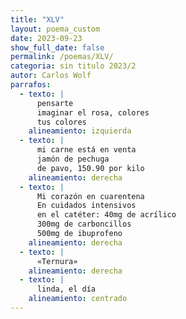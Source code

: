 ```yaml
---
title: "XLV"
layout: poema_custom
date: 2023-09-23
show_full_date: false
permalink: /poemas/XLV/
categoria: sin titulo 2023/2
autor: Carlos Wolf
parrafos:
  - texto: |
      pensarte
      imaginar el rosa, colores
      tus colores
    alineamiento: izquierda
  - texto: |
      mi carne está en venta
      jamón de pechuga
      de pavo, 150.90 por kilo
    alineamiento: derecha
  - texto: |
      Mi corazón en cuarentena
      En cuidados intensivos
      en el catéter: 40mg de acrílico
      300mg de carboncillos
      500mg de ibuprofeno
    alineamiento: derecha
  - texto: |
      «Ternura»
    alineamiento: derecha
  - texto: |
      linda, el día
    alineamiento: centrado
---
```

